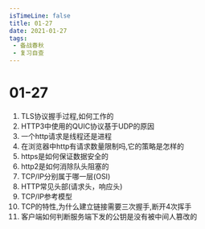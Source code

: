 ```yaml
---
isTimeLine: false
title: 01-27
date: 2021-01-27
tags:
 - 备战春秋
 - 复习自查
---
```

# 01-27

1. TLS协议握手过程,如何工作的
2. HTTP3中使用的QUIC协议基于UDP的原因
3. 一个http请求是线程还是进程
4. 在浏览器中http有请求数量限制吗,它的策略是怎样的
5. https是如何保证数据安全的
6. http2是如何消除队头阻塞的
7. TCP/IP分别属于哪一层(OSI)
8. HTTP常见头部(请求头，响应头)
9. TCP/IP参考模型
10. TCP的特性,为什么建立链接需要三次握手,断开4次挥手
11. 客户端如何判断服务端下发的公钥是没有被中间人篡改的

<comment/>